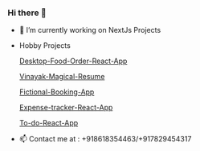 ### Hi there 👋


- 🔭 I’m currently working on NextJs Projects

- Hobby Projects

    [Desktop-Food-Order-React-App](https://vinscoding-desktop-food-order-app.netlify.app/)
    
    [Vinayak-Magical-Resume](https://vinayak-s-magical-resume.netlify.app/)

    [Fictional-Booking-App](https://vinscoding.github.io/fictional-booking-app/)
    
    [Expense-tracker-React-App](https://vinscoding-budget-summary-app.netlify.app/)
     
    [To-do-React-App](https://vinscoding-to-do-app.netlify.app/)

- 📫 Contact me at : +918618354463/+917829454317

